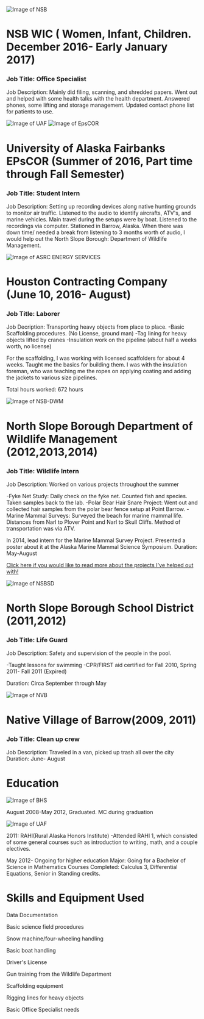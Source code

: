 ![Image of NSB](http://d14rj7v0r2qnrv.cloudfront.net/wp-content/uploads/2016/04/12160825/logo.jpg)

# NSB WIC ( Women, Infant, Children. December 2016- Early January 2017)
### Job Title: Office Specialist 

Job Description: Mainly did filing, scanning, and shredded papers. Went out and helped with some health talks with the health department. Answered phones, some lifting and storage management. Updated contact phone list for patients to use.

![Image of UAF](http://www.logotypes101.com/logos/615/603D53427C86EBADB77417C6F01DB4C7/UAF.png) ![Image of EpsCOR](http://southeast.epscor.alaska.edu/cms/media/300x300/2013/07/16/11_46_58_918_EPSCoR_300x300.png) 

# University of Alaska Fairbanks EPsCOR (Summer of 2016, Part time through Fall Semester)
### Job Title: Student Intern 

Job Description: Setting up recording devices along native hunting grounds to monitor air traffic. Listened to the audio to identify aircrafts, ATV's, and marine vehicles. Main travel during the setups were by boat. Listened to the recordings via computer.
Stationed in Barrow, Alaska. When there was down time/ needed a break from listening to 3 months worth of audio, I would help out the North Slope Borough: Department of Wildlife Management. 



![Image of ASRC ENERGY SERVICES](http://www.asrcenergy.com/wp-content/uploads/2014/03/AES-Inc._black-gold-font-300ppi-01-01-01.jpg)

# Houston Contracting Company (June 10, 2016- August)
### Job Title: Laborer 

Job Decription: Transporting heavy objects from place to place.
-Basic Scaffolding procedures. (No License, ground man)
-Tag lining for heavy objects lifted by cranes
-Insulation work on the pipeline (about half a weeks worth, no license)

For the scaffolding, I was working with licensed scaffolders for about 4 weeks. Taught me the basics for building them.
I was with the insulation foreman, who was teaching me the ropes on applying coating and adding the jackets to various size pipelines. 

Total hours worked: 672 hours


![Image of NSB-DWM](http://www.supergreenme.com/data/thumbs/1a/1aeee75c207f0c3bc8c05916b5fb42f4.png) 
# North Slope Borough Department of Wildlife Management (2012,2013,2014)
### Job Title: Wildlife Intern 

Job Description: Worked on various projects throughout the summer

-Fyke Net Study: Daily check on the fyke net. Counted fish and species. Taken samples back to the lab.
-Polar Bear Hair Snare Project: Went out and collected hair samples from the polar bear fence setup at Point Barrow.
-Marine Mammal Surveys: Surveyed the beach for marine mammal life. Distances from Narl to Plover Point and Narl to Skull Cliffs. Method of transportation was via ATV. 

In 2014, lead intern for the Marine Mammal Survey Project. Presented a poster about it at the Alaska Marine Mammal Science Symposium.
Duration: May-August

[Click here if you would like to read more about the projects I've helped out with!](https://ianjon.github.io/Projects/)

![Image of NSBSD](http://www.nsbsd.org/cms/lib01/AK01001879/Centricity/Template/8/logos/nsbsdbeta.png)  
# North Slope Borough School District (2011,2012)
### Job Title: Life Guard 

Job Description: Safety and supervision of the people in the pool.

-Taught lessons for swimming
-CPR/FIRST aid certified for Fall 2010, Spring 2011- Fall 2011 (Expired)

Duration: Circa September through May 

![Image of NVB](https://s3-media1.fl.yelpcdn.com/bphoto/W9XV5SsHcv0PHV2bHkBP3A/o.jpg) 

# Native Village of Barrow(2009, 2011) 
### Job Title: Clean up crew

Job Description: Traveled in a van, picked up trash all over the city     
Duration: June- August    




# Education 

![Image of BHS](http://www.nsbsd.org/cms/lib01/AK01001879/Centricity/Template/8/logos/bhs.png)

August 2008-May 2012, Graduated. MC during graduation


![Image of UAF](https://www.aconex.com/sites/default/files/standard-university_of_alaska_fairbanks.png)

2011: RAHI(Rural Alaska Honors Institute)
-Attended RAHI 1, which consisted of some general courses such as introduction to writing, math, and a couple electives. 

May 2012- Ongoing for higher education
Major: Going for a Bachelor of Science in Mathematics
Courses Completed: Calculus 3, Differential Equations, Senior in Standing credits. 


# Skills and Equipment Used
Data Documentation 

Basic science field procedures 

Snow machine/four-wheeling handling 

Basic boat handling 

Driver's License 

Gun training from the Wildlife Department 

Scaffolding equipment 

Rigging lines for heavy objects 

Basic Office Specialist needs
